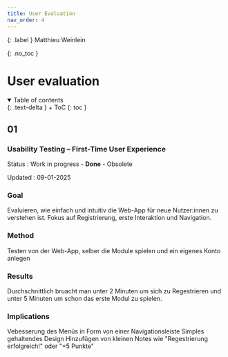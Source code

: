 ```yaml
---
title: User Evaluation
nav_order: 4
---
```




{: .label }
Matthieu Weinlein

{: .no_toc }
# User evaluation

<details open markdown="block">
{: .text-delta }
<summary>Table of contents</summary>
+ ToC
{: toc }
</details>

## 01

### Usability Testing – First-Time User Experience

Status
: Work in progress - **Done** - Obsolete

Updated
: 09-01-2025

### Goal

Evaluieren, wie einfach und intuitiv die Web-App für neue Nutzer:innen zu verstehen ist. Fokus auf Registrierung, erste Interaktion und Navigation.

### Method

Testen von der Web-App, selber die Module spielen und ein eigenes Konto anlegen

### Results

Durchschnittlich bruacht man unter 2 Minuten um sich zu Regestrieren und unter 5 Minuten um schon das erste Modul zu spielen.

### Implications

Vebesserung des Menüs in Form von einer Navigationsleiste
Simples gehaltendes Design
Hinzufügen von kleinen Notes wie "Regestrierung erfolgreich!" oder "+5 Punkte"

